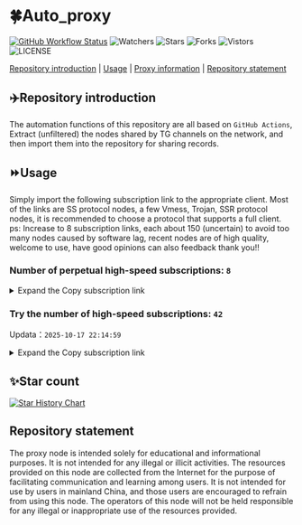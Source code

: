 # 🍀Auto_proxy
[![GitHub Workflow Status](https://img.shields.io/github/actions/workflow/status/PangTouY00/Auto_proxy/main.yml?branch=main)](https://github.com/PangTouY00/Auto_proxy/actions/workflows/main.yml?branch=main) 
![Watchers](https://img.shields.io/github/watchers/w1770946466/Auto_proxy) ![Stars](https://img.shields.io/github/stars/PangTouY00/Auto_proxy) ![Forks](https://img.shields.io/github/forks/w1770946466/Auto_proxy) ![Vistors](https://visitor-badge.laobi.icu/badge?page_id=PangTouY00.Auto_proxy) ![LICENSE](https://img.shields.io/badge/license-CC%20BY--SA%204.0-green.svg)

[Repository introduction](https://github.com/PangTouY00/Auto_proxy#Repositoryintroduction) | [Usage](https://github.com/PangTouY00/Auto_proxy#Usage) | [Proxy information](https://github.com/PangTouY00/Auto_proxy#Proxyinformation) | [Repository statement](https://github.com/PangTouY00/Auto_proxy#Repositorystatement)

## ✈️Repository introduction
The automation functions of this repository are all based on `GitHub Actions`,
Extract (unfiltered) the nodes shared by TG channels on the network, and then import them into the repository for sharing records.

## ⏩Usage
Simply import the following subscription link to the appropriate client. Most of the links are SS protocol nodes, a few Vmess, Trojan, SSR protocol nodes, it is recommended to choose a protocol that supports a full client.
ps: Increase to 8 subscription links, each about 150 (uncertain) to avoid too many nodes caused by software lag, recent nodes are of high quality, welcome to use, have good opinions can also feedback thank you!!

### Number of perpetual high-speed subscriptions: `8`

<details>
  <summary>Expand the Copy subscription link</summary>

  
- [Multiprotocol Base64 encoding](https://raw.githubusercontent.com/PangTouY00/Auto_proxy/main/Long_term_subscription1)
`https://raw.githubusercontent.com/PangTouY00/Auto_proxy/main/Long_term_subscription_num`
`Total number of merge nodes: 298`

- [Multiprotocol Base64 encoding](https://raw.githubusercontent.com/PangTouY00/Auto_proxy/main/Long_term_subscription1)
`https://raw.githubusercontent.com/PangTouY00/Auto_proxy/main/Long_term_subscription1`
`Total number of merge nodes: 38`

- [Multiprotocol Base64 encoding](https://raw.githubusercontent.com/PangTouY00/Auto_proxy/main/Long_term_subscription2)
`https://raw.githubusercontent.com/PangTouY00/Auto_proxy/main/Long_term_subscription2`
`Total number of merge nodes: 38`

- [Multiprotocol Base64 encoding](https://raw.githubusercontent.com/PangTouY00/Auto_proxy/main/Long_term_subscription3)
`https://raw.githubusercontent.com/PangTouY00/Auto_proxy/main/Long_term_subscription3`
`Total number of merge nodes: 38`

- [Multiprotocol Base64 encoding](https://raw.githubusercontent.com/PangTouY00/Auto_proxy/main/Long_term_subscription4)
`https://raw.githubusercontent.com/PangTouY00/Auto_proxy/main/Long_term_subscription4`
`Total number of merge nodes: 38`

- [Multiprotocol Base64 encoding](https://raw.githubusercontent.comPangTouY00/Auto_proxy/main/Long_term_subscription5)
`https://raw.githubusercontent.com/PangTouY00/Auto_proxy/main/Long_term_subscription5`
`Total number of merge nodes: 38`

- [Multiprotocol Base64 encoding](https://raw.githubusercontent.com/PangTouY00/Auto_proxy/main/Long_term_subscription6)
`https://raw.githubusercontent.com/PangTouY00/Auto_proxy/main/Long_term_subscription6`
`Total number of merge nodes: 38`

- [Multiprotocol Base64 encoding](https://raw.githubusercontent.com/PangTouY00/Auto_proxy/main/Long_term_subscription7)
`https://raw.githubusercontent.com/PangTouY00/Auto_proxy/main/Long_term_subscription7`
`Total number of merge nodes: 38`

- [Multiprotocol Base64 encoding](https://raw.githubusercontent.com/PangTouY00/Auto_proxy/main/Long_term_subscription8)
`https://raw.githubusercontent.com/PangTouY00/Auto_proxy/main/Long_term_subscription8`
`Total number of merge nodes: 32`

- [Clash subscription](https://raw.githubusercontent.com/PangTouY00/Auto_proxy/main/Long_term_subscription2.yaml)
`https://raw.githubusercontent.com/PangTouY00/Auto_proxy/main/Long_term_subscription1.yaml`


- [Clash subscription](https://raw.githubusercontent.com/PangTouY00/Auto_proxy/main/Long_term_subscription2.yaml)
`https://raw.githubusercontent.com/PangTouY00/Auto_proxy/main/Long_term_subscription2.yaml`


- [Clash subscription](https://raw.githubusercontent.com/PangTouY00/Auto_proxy/main/Long_term_subscription3.yaml)
`https://raw.githubusercontent.com/PangTouY00/Auto_proxy/main/Long_term_subscription3.yaml`
  
</details>

### Try the number of high-speed subscriptions: `42`
Updata：`2025-10-17 22:14:59`


<details>
  <summary>Expand the Copy subscription link</summary>  

































































































































































































































































































































































































































































































































































































































































































































































































































































































































































































































































































































































































































































































































































































































































































































































































































































































































































































































































































































































































































































































































































































































































































































































































































































































































































































































































































































































































































































































































































































































































































































































































































































































































































































































































































































































































































































































































































































































































































































































































































































































































































































































































































































































































































































































































































































































































































































































































































































































































































































































































































































































































































































































































































































































































































































































































































































































































































































































































































































































































































































































































































































































































































































































































































































































































































































































































































































































































































































































































































































































































































































































































































































































































































































































































































































































































































































































































































































































































































































































































































































































































































































































































































































































































































































































































































































































































































































































































































































































































































































































































































































































































































































































































































































































































































































































































































































































































































































































































































































































































































































































































































































































































































































































































































































































































































































































































































































































































































































































































































































































































































































































































































































































































































































































































































































































































































































































































































































































































































































































































































































































































































































































































































































































































































































































































































































































































































































































































































































































































































































































































































































































































































































































































































































































































































































































































































































































































































































































































































































































































































































































































































































































































































































































































































































































































































































































































































































































































































































































































































































































































































































































































































































































































































































































































































































































































































































































































































































































































































































































































































































































































































































































































































































































































































































































































































































































































































































































































































































































































































































































































































































































































































































































































































































































































































































































































































































































































































































































































































































































































































































































































































































































































































































































































































































































































































































































































































































































































































































































































































































































































































































































































































































































































































































































































































































































































































































































































































































































































































































































































































































































































































































































































































































































































































































































































































































































































































































































































































































































































































































































































































































































































































































































































































































































































































































































































































































































































































































































































































































































































































































































































































































































































































































































































































































































































































































































































































































































































































































































































































































































































































































































































































































































































































































































































































































































































































































































































































































































































































































































































































































































































































































































































































































































































































































































































































































































































































































































































































































































































































































































































































































































































































































































































































































































































































































































































































































































































































































































































































































































































>Trial subscription：
`https://hjhaha.xxssx.cn/api/v1/client/subscribe?token=8b4266157408b9c8e8e80f689924f02b`




>Trial subscription：
`https://multiserver.multiserveradelshoop.com/api/v1/client/subscribe?token=779572769d345ff8798c8c3f545a934c`




>Trial subscription：
`https://www.ch000zy.com/api/v1/client/subscribe?token=cd33834cf4b0b3685825f5e40d365c89`




>Trial subscription：
`https://old-v2b.linkedton.com/api/v1/client/subscribe?token=ca892042749b65d007663343152b2f5d`




>Trial subscription：
`https://gods4.dashicn.buzz/api/v1/client/subscribe?token=1f8961b40965c701db02b8d901490b65`




>Trial subscription：
`https://gods1.dashicn.buzz/api/v1/client/subscribe?token=598966091bf5b4a2e3ae5be6e9f94341`




>Trial subscription：
`https://gods2.dashicn.buzz/api/v1/client/subscribe?token=aad295e7e2dde946004a4aad401bd548`




>Trial subscription：
`https://v2.heiu.me/api/v1/client/subscribe?token=9c6e7354c3075db23788c458081ba4e3`




>Trial subscription：
`https://dashuai.us/api/v1/client/subscribe?token=eba8f70366a762737fa8d45ad736aea7`




>Trial subscription：
`https://www.louwangzhiyu.org/api/v1/client/subscribe?token=4bfd97a1cc1aed7c946508c16d72fd67`




>Trial subscription：
`https://dl.vfkum.website/api/v1/client/subscribe?token=a00ac4386356ab1d96c0d4a78d0b5606`




>Trial subscription：
`https://go.yueyun.de/api/v1/client/subscribe?token=fc2576c61d33ca6c78ca5b57d26077d4`




>Trial subscription：
`https://slianvpn.top/api/v1/client/subscribe?token=1f57de35e8d239ce4f551b99dee8da4b`




>Trial subscription：
`https://xxx.yxt999.cn/api/v1/client/subscribe?token=d9a7697165eb3fbac2a3d1562259a535`




>Trial subscription：
`https://dctcc.louwangzhiyu.shop/api/v1/client/subscribe?token=94fb0adf0bb3fe1652d6b468da71b8ab`




>Trial subscription：
`https://gods3.dashicn.buzz/api/v1/client/subscribe?token=462dec4f76c8e42072efba06303621b6`




>Trial subscription：
`https://hjxixi002.xxttx.cn/api/v1/client/subscribe?token=5cbd6df6bcc3c710c8dbf104f0e41d82`




>Trial subscription：
`https://a.mayi520.shop/api/v1/client/subscribe?token=1d4e30fc290c77088b9d601fdcbb574b`




>Trial subscription：
`https://dyhaha.xxttx.cn/api/v1/client/subscribe?token=b74743b1e5b4f4d0c7434b42173a8cb2`




>Trial subscription：
`https://dyxixi001.xxssx.cn/api/v1/client/subscribe?token=e14e1f317f0047947f6bb9a786380044`




>Trial subscription：
`https://syhaha.xxssx.cn/api/v1/client/subscribe?token=daf00ea48fcab2a301314d426552eb57`




>Trial subscription：
`https://tizi8.top/api/v1/client/subscribe?token=e8ed649315605bb6e365daa3de191c5b`




>Trial subscription：
`https://x2b.eans.top/api/v1/client/subscribe?token=79a5f83930ab0733a3eeb092b8e7709b`




>Trial subscription：
`https://huojian4.top/api/v1/client/subscribe?token=42e568e0b67aef2f2d48e426724c781b`




>Trial subscription：
`https://cfvpn.com/api/v1/client/subscribe?token=c287fd67e02a8e388480871497b50a89`




>Trial subscription：
`https://vaamx.louwangzhiyu.online/api/v1/client/subscribe?token=26bf5c48a142859af5d4a6cf3e798c71`




>Trial subscription：
`https://slianvpn.com/api/v1/client/subscribe?token=6d22fb7bc7c09f53142c5f78ff02a654`




>Trial subscription：
`https://user.ivnz.ir/api/v1/client/subscribe?token=5e631192f40e571fb36a853e9c123f06`




>Trial subscription：
`https://www.eeevpn.com/api/v1/client/subscribe?token=053a60841a8ab51986e9f258e71a0645`




>Trial subscription：
`https://xixixi003.hjsbssbsbsbsbs.sbs/api/v1/client/subscribe?token=35c19631db77d23c88f0fe5c86329b2a`




>Trial subscription：
`https://yywhale.com/api/v1/client/subscribe?token=eb83706ee0476120bca9f0342baeb54b`




>Trial subscription：
`https://ylccloud.top/api/v1/client/subscribe?token=da2b7edbf7e3e8dc2537ea540621e133`




>Trial subscription：
`https://kingfisher.top/api/v1/client/subscribe?token=cbef7e60bbdea92bebb06b2d7a53b493`




>Trial subscription：
`https://sy.njdjjxjbcbw.icu/api/v1/client/subscribe?token=eaff4d30ae2c410243e8ada78883c17a`




>Trial subscription：
`https://jshaha.xxttx.cn/api/v1/client/subscribe?token=48a17d47bff985960c2a3edf11917a76`




>Trial subscription：
`https://best.nxxbbf.com/api/v1/client/subscribe?token=5fb4d27b75c7d2fb0e75203096cb85d2`




>Trial subscription：
`https://hjxixi003.xxuux.cn/api/v1/client/subscribe?token=e1280bb4d553f3f00fe0da5f14f23733`




>Trial subscription：
`https://fs.v2rayse.com/share/20251017/g7p4a5hi2v.txt`




>Trial subscription：
`http://107.173.31.17/api/v1/client/subscribe?token=a7cf89ee2e4922f69f2641725e0821fd`




>Trial subscription：
`https://xbd.iftballs.com/api/v1/client/subscribe?token=e0ffa607a92563c9125773fe1c175771`




>Trial subscription：
`https://dyhaha.xxssx.cn/api/v1/client/subscribe?token=a821422f3aaebfeed617c7a92c2e626e`




>Trial subscription：
`https://sufujia.top/api/v1/client/subscribe?token=d9e2c0fcd0b1c1973b12bc5e12aba4e0`



</details>

## ✨Star count
[![Star History Chart](https://api.star-history.com/svg?repos=PangTouY00/Auto_proxy&type=Date)](https://star-history.com/#w1770946466/Auto_proxy&Date)



## Repository statement
The proxy node is intended solely for educational and informational purposes. It is not intended for any illegal or illicit activities. The resources provided on this node are collected from the Internet for the purpose of facilitating communication and learning among users. It is not intended for use by users in mainland China, and those users are encouraged to refrain from using this node. The operators of this node will not be held responsible for any illegal or inappropriate use of the resources provided.
